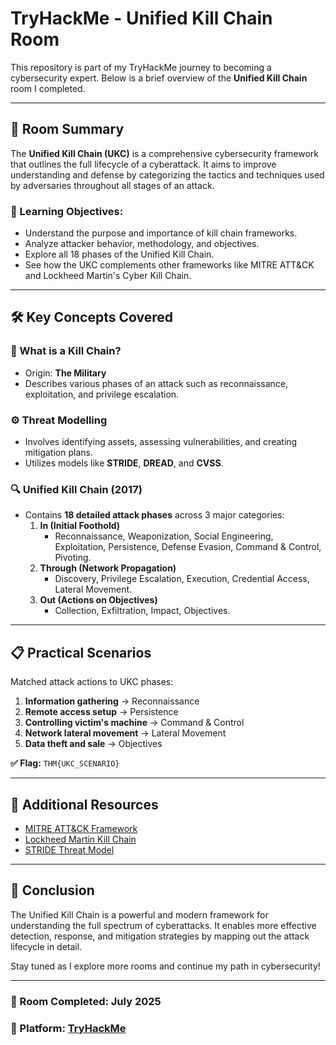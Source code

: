 # TryHackMe - Unified Kill Chain Room

This repository is part of my TryHackMe journey to becoming a cybersecurity expert. Below is a brief overview of the **Unified Kill Chain** room I completed.

---

## 🧠 Room Summary

The **Unified Kill Chain (UKC)** is a comprehensive cybersecurity framework that outlines the full lifecycle of a cyberattack. It aims to improve understanding and defense by categorizing the tactics and techniques used by adversaries throughout all stages of an attack.

### 📌 Learning Objectives:
- Understand the purpose and importance of kill chain frameworks.
- Analyze attacker behavior, methodology, and objectives.
- Explore all 18 phases of the Unified Kill Chain.
- See how the UKC complements other frameworks like MITRE ATT&CK and Lockheed Martin's Cyber Kill Chain.

---

## 🛠️ Key Concepts Covered

### 🔗 What is a Kill Chain?
- Origin: **The Military**
- Describes various phases of an attack such as reconnaissance, exploitation, and privilege escalation.

### ⚙️ Threat Modelling
- Involves identifying assets, assessing vulnerabilities, and creating mitigation plans.
- Utilizes models like **STRIDE**, **DREAD**, and **CVSS**.

### 🔍 Unified Kill Chain (2017)
- Contains **18 detailed attack phases** across 3 major categories:
  1. **In (Initial Foothold)**
     - Reconnaissance, Weaponization, Social Engineering, Exploitation, Persistence, Defense Evasion, Command & Control, Pivoting.
  2. **Through (Network Propagation)**
     - Discovery, Privilege Escalation, Execution, Credential Access, Lateral Movement.
  3. **Out (Actions on Objectives)**
     - Collection, Exfiltration, Impact, Objectives.

---

## 📋 Practical Scenarios

Matched attack actions to UKC phases:
1. **Information gathering** → Reconnaissance  
2. **Remote access setup** → Persistence  
3. **Controlling victim's machine** → Command & Control  
4. **Network lateral movement** → Lateral Movement  
5. **Data theft and sale** → Objectives  

**✅ Flag:** `THM{UKC_SCENARIO}`

---

## 🧩 Additional Resources

- [MITRE ATT&CK Framework](https://attack.mitre.org/)
- [Lockheed Martin Kill Chain](https://www.lockheedmartin.com/en-us/capabilities/cyber/cyber-kill-chain.html)
- [STRIDE Threat Model](https://learn.microsoft.com/en-us/azure/security/develop/threat-modeling-tool-threats)

---

## 🏁 Conclusion

The Unified Kill Chain is a powerful and modern framework for understanding the full spectrum of cyberattacks. It enables more effective detection, response, and mitigation strategies by mapping out the attack lifecycle in detail.

Stay tuned as I explore more rooms and continue my path in cybersecurity!

---

### 📅 Room Completed: July 2025  
### 🚩 Platform: [TryHackMe](https://tryhackme.com/room/unifiedkillchain)
